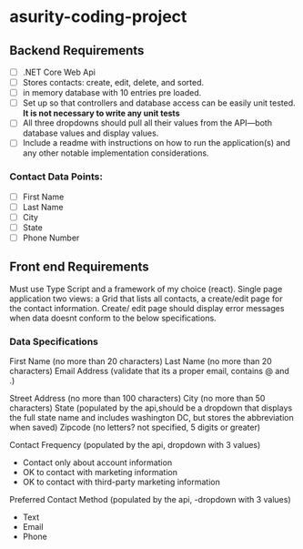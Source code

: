 # asurity-coding-project

## Backend Requirements
- [ ] .NET Core Web Api
- [ ] Stores contacts: create, edit, delete, and sorted.
- [ ] in memory database with 10 entries pre loaded.
- [ ] Set up so that controllers and database access can be easily unit tested. **It is not necessary to write any unit tests**
- [ ] All three dropdowns should pull all their values from the API—both database values and display values.
- [ ] Include a readme with instructions on how to run the application(s) and any other notable implementation considerations.

### Contact Data Points: 
- [ ] First Name
- [ ] Last Name
- [ ] City
- [ ] State
- [ ] Phone Number

## Front end Requirements
Must use Type Script and a framework of my choice (react).
Single page application
two views: a Grid that lists all contacts, a create/edit page for the contact information.
Create/ edit page should display error messages when data doesnt conform to the below specifications.

### Data Specifications
First Name (no more than 20 characters)
Last Name  (no more than 20 characters)
Email Address (validate that its a proper email, contains @ and .)

Street Address (no more than 100 characters)
City (no more than 50 characters)
State (populated by the api,should be a dropdown that displays the full state name and includes washington DC, but stores the abbreviation when saved)
Zipcode (no letters? not specified, 5 digits or greater)

Contact Frequency (populated by the api, dropdown with 3 values)
- Contact only about account information
- OK to contact with marketing information
- OK to contact with third-party marketing information

Preferred Contact Method (populated by the api, 
 -dropdown with 3 values)
- Text
- Email
- Phone







